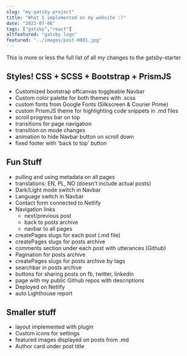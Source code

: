 ```yaml
---
slug: "my-gatsby-project"
title: "What I implemented on my website :)"
date: "2023-07-06"
tags: ["gatsby","react"]
altfeatured: "gatsby logo"
featured: "../images/post-0001.jpg"
---
```


This is more or less the full list of all my changes to the gatsby-starter

## Styles! CSS + SCSS + Bootstrap + PrismJS

- Customized bootstrap offcanvas toggleable Navbar
- Custom color palette for both themes with .scss
- custom fonts from Google Fonts (Silkscreen & Courier Prime)
- custom PrismJS theme for highlighting code snippets in .md files
- scroll progress bar on top
- transitions for page navigation
- transition on mode changes
- animation to hide Navbar button on scroll down
- fixed footer with 'back to top' button

## Fun Stuff

- pulling and using metadata on all pages
- translations: EN, PL, NO (doesn't include actual posts)
- Dark/Light mode switch in Navbar
- Language switch in Navbar
- Contact form connected to Netlify
- Navigation links
  - next/previous post
  - back to posts archive
  - navbar to all pages
- createPages slugs for each post (.md file)
- createPages slugs for posts archive
- comments section under each post with utterances (Github)
- Pagination for posts archive
- createPages slugs for posts archive by tags
- searchbar in posts archive
- buttons for sharing posts on fb, twitter, linkedin
- page with my public Github repos with descriptions
- Deployed on Netlify
- auto Lighthouse report

## Smaller stuff

- layout implemented with plugin
- Custom icons for settings
- featured images displayed on posts from .md
- Author card under post title
